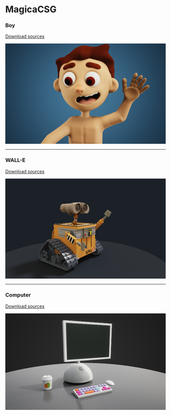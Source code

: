 # MagicaCSG

### Boy 

[Download sources](/Project/Boy.mcsg?raw=true)

![](Project/boy.png)

---

### WALL-E 

[Download sources](/Project/wall-e.mcsg?raw=true)

![](Project/wall-e.png)

---

### Computer

[Download sources](/Project/computer.mcsg?raw=true)

![](Project/computer.png)